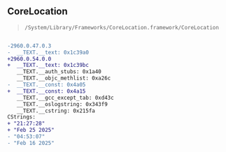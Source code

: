 ## CoreLocation

> `/System/Library/Frameworks/CoreLocation.framework/CoreLocation`

```diff

-2960.0.47.0.3
-  __TEXT.__text: 0x1c39a0
+2960.0.54.0.0
+  __TEXT.__text: 0x1c39bc
   __TEXT.__auth_stubs: 0x1a40
   __TEXT.__objc_methlist: 0xa26c
-  __TEXT.__const: 0x4a05
+  __TEXT.__const: 0x4a15
   __TEXT.__gcc_except_tab: 0xd43c
   __TEXT.__oslogstring: 0x343f9
   __TEXT.__cstring: 0x215fa
CStrings:
+ "21:27:28"
+ "Feb 25 2025"
- "04:53:07"
- "Feb 16 2025"

```
